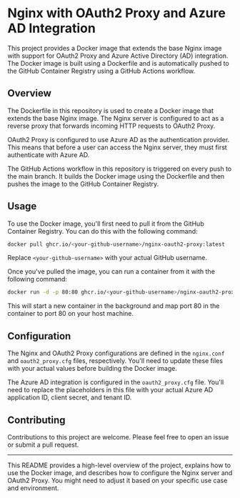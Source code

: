 # Nginx with OAuth2 Proxy and Azure AD Integration

This project provides a Docker image that extends the base Nginx image with support for OAuth2 Proxy and Azure Active Directory (AD) integration. The Docker image is built using a Dockerfile and is automatically pushed to the GitHub Container Registry using a GitHub Actions workflow.

## Overview

The Dockerfile in this repository is used to create a Docker image that extends the base Nginx image. The Nginx server is configured to act as a reverse proxy that forwards incoming HTTP requests to OAuth2 Proxy.

OAuth2 Proxy is configured to use Azure AD as the authentication provider. This means that before a user can access the Nginx server, they must first authenticate with Azure AD.

The GitHub Actions workflow in this repository is triggered on every push to the main branch. It builds the Docker image using the Dockerfile and then pushes the image to the GitHub Container Registry.

## Usage

To use the Docker image, you'll first need to pull it from the GitHub Container Registry. You can do this with the following command:

```bash
docker pull ghcr.io/<your-github-username>/nginx-oauth2-proxy:latest
```

Replace `<your-github-username>` with your actual GitHub username.

Once you've pulled the image, you can run a container from it with the following command:

```bash
docker run -d -p 80:80 ghcr.io/<your-github-username>/nginx-oauth2-proxy:latest
```

This will start a new container in the background and map port 80 in the container to port 80 on your host machine.

## Configuration

The Nginx and OAuth2 Proxy configurations are defined in the `nginx.conf` and `oauth2_proxy.cfg` files, respectively. You'll need to update these files with your actual values before building the Docker image.

The Azure AD integration is configured in the `oauth2_proxy.cfg` file. You'll need to replace the placeholders in this file with your actual Azure AD application ID, client secret, and tenant ID.

## Contributing

Contributions to this project are welcome. Please feel free to open an issue or submit a pull request.

---

This README provides a high-level overview of the project, explains how to use the Docker image, and describes how to configure the Nginx server and OAuth2 Proxy. You might need to adjust it based on your specific use case and environment.
